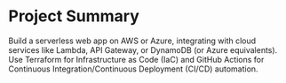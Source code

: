 # Project Summary
Build a serverless web app on AWS or Azure, integrating with cloud services like Lambda, API Gateway, or DynamoDB (or Azure equivalents). Use Terraform for Infrastructure as Code (IaC) and GitHub Actions for Continuous Integration/Continuous Deployment (CI/CD) automation.
